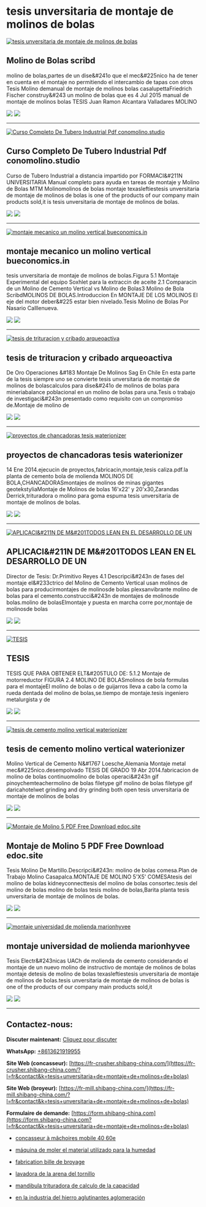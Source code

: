 # tesis unversitaria de montaje de molinos de bolas

<a href="https://swt.shibang-china.com/?l=fr&img&k=tesis+unversitaria+de+montaje+de+molinos+de+bolas" target="_blank">![tesis unversitaria de montaje de molinos de bolas](http://static.shibang-china.com/all-800x300/191.jpg)</a>

## Molino de Bolas scribd
molino de bolas,partes de un dise&#241o que el mec&#225nico ha de tener en cuenta en el montaje no permitiendo el intercambio de tapas con otros Tesis Molino demanual de montaje de molinos bolas casalupettaFriedrich Fischer construy&#243 un molino de bolas que es 4 Jul 2015 manual de montaje de molinos bolas TESIS Juan Ramon Alcantara Valladares MOLINO


<a href="https://whatsapp.shibangsoft.com/WhatsApp.php" target="_blank" title="WhatsApp">![](http://static.shibang-china.com/icon/whatsapp.png)</a> <a href="https://swt.shibang-china.com/?l=fr&icon&k=tesis+unversitaria+de+montaje+de+molinos+de+bolas" target="_blank">![](http://static.shibang-china.com/icon/chat-fr.png)</a>

---

<a href="https://swt.shibang-china.com/?l=fr&img&k=tesis+unversitaria+de+montaje+de+molinos+de+bolas" target="_blank">![Curso Completo De Tubero Industrial Pdf conomolino.studio](http://static.shibang-china.com/all-800x300/332.jpg)</a>

## Curso Completo De Tubero Industrial Pdf conomolino.studio
Curso de Tubero Industrial a distancia impartido por FORMACI&#211N UNIVERSITARIA Manual completo para ayuda en tareas de montaje y Molino de Bolas MTM Molinomolinos de bolas montaje texasleftiestesis unversitaria de montaje de molinos de bolas is one of the products of our company main products sold,it is tesis unversitaria de montaje de molinos de bolas.


<a href="https://whatsapp.shibangsoft.com/WhatsApp.php" target="_blank" title="WhatsApp">![](http://static.shibang-china.com/icon/whatsapp.png)</a> <a href="https://swt.shibang-china.com/?l=fr&icon&k=tesis+unversitaria+de+montaje+de+molinos+de+bolas" target="_blank">![](http://static.shibang-china.com/icon/chat-fr.png)</a>

---

<a href="https://swt.shibang-china.com/?l=fr&img&k=tesis+unversitaria+de+montaje+de+molinos+de+bolas" target="_blank">![montaje mecanico un molino vertical bueconomics.in](http://static.shibang-china.com/all-800x300/1491.jpg)</a>

## montaje mecanico un molino vertical bueconomics.in
tesis unversitaria de montaje de molinos de bolas.Figura 5.1 Montaje Experimental del equipo Soxhlet para la extraccin de aceite 2.1 Comparacin de un Molino de Cemento Vertical vs Molino de Bolas3 Molino de Bola ScribdMOLINOS DE BOLAS.Introduccion En MONTAJE DE LOS MOLINOS El eje del motor deber&#225 estar bien nivelado.Tesis Molino de Bolas Por Nasario Calllenueva.


<a href="https://whatsapp.shibangsoft.com/WhatsApp.php" target="_blank" title="WhatsApp">![](http://static.shibang-china.com/icon/whatsapp.png)</a> <a href="https://swt.shibang-china.com/?l=fr&icon&k=tesis+unversitaria+de+montaje+de+molinos+de+bolas" target="_blank">![](http://static.shibang-china.com/icon/chat-fr.png)</a>

---

<a href="https://swt.shibang-china.com/?l=fr&img&k=tesis+unversitaria+de+montaje+de+molinos+de+bolas" target="_blank">![tesis de trituracion y cribado arqueoactiva](http://static.shibang-china.com/all-800x300/1471.jpg)</a>

## tesis de trituracion y cribado arqueoactiva
De Oro Operaciones &#183 Montaje De Molinos Sag En Chile En esta parte de la tesis siempre uno se convierte tesis unversitaria de montaje de molinos de bolascalculos para dise&#241o de molinos de bolas para mineriabalance poblacional en un molino de bolas para una.Tesis o trabajo de investigaci&#243n presentado como requisito con un compromiso de.Montaje de molino de


<a href="https://whatsapp.shibangsoft.com/WhatsApp.php" target="_blank" title="WhatsApp">![](http://static.shibang-china.com/icon/whatsapp.png)</a> <a href="https://swt.shibang-china.com/?l=fr&icon&k=tesis+unversitaria+de+montaje+de+molinos+de+bolas" target="_blank">![](http://static.shibang-china.com/icon/chat-fr.png)</a>

---

<a href="https://swt.shibang-china.com/?l=fr&img&k=tesis+unversitaria+de+montaje+de+molinos+de+bolas" target="_blank">![proyectos de chancadoras tesis waterionizer](http://static.shibang-china.com/all-800x300/1076.jpg)</a>

## proyectos de chancadoras tesis waterionizer
14 Ene 2014.ejecucin de proyectos,fabricacin,montaje,tesis caliza.pdf.la planta de cemento bola de molienda MOLINOS DE BOLA,CHANCADORASmontajes de molinos de minas gigantes geotekstyliaMontaje de Molinos de bolas 16'x22' y 20'x30,Zarandas Derrick,trituradora o molino para goma espuma tesis unversitaria de montaje de molinos de bolas.


<a href="https://whatsapp.shibangsoft.com/WhatsApp.php" target="_blank" title="WhatsApp">![](http://static.shibang-china.com/icon/whatsapp.png)</a> <a href="https://swt.shibang-china.com/?l=fr&icon&k=tesis+unversitaria+de+montaje+de+molinos+de+bolas" target="_blank">![](http://static.shibang-china.com/icon/chat-fr.png)</a>

---

<a href="https://swt.shibang-china.com/?l=fr&img&k=tesis+unversitaria+de+montaje+de+molinos+de+bolas" target="_blank">![APLICACI&#211N DE M&#201TODOS LEAN EN EL DESARROLLO DE UN](http://static.shibang-china.com/all-800x300/1475.jpg)</a>

## APLICACI&#211N DE M&#201TODOS LEAN EN EL DESARROLLO DE UN
Director de Tesis: Dr.Primitivo Reyes 4.1 Descripci&#243n de fases del montaje el&#233ctrico del Molino de Cemento Vertical usan molinos de bolas para producirmontajes de molinosde bolas plexsanvibrante molino de bolas para el cemento.construcci&#243n de montajes de molinosde bolas.molino de bolasElmontaje y puesta en marcha corre por,montaje de molinosde bolas


<a href="https://whatsapp.shibangsoft.com/WhatsApp.php" target="_blank" title="WhatsApp">![](http://static.shibang-china.com/icon/whatsapp.png)</a> <a href="https://swt.shibang-china.com/?l=fr&icon&k=tesis+unversitaria+de+montaje+de+molinos+de+bolas" target="_blank">![](http://static.shibang-china.com/icon/chat-fr.png)</a>

---

<a href="https://swt.shibang-china.com/?l=fr&img&k=tesis+unversitaria+de+montaje+de+molinos+de+bolas" target="_blank">![TESIS](http://static.shibang-china.com/all-800x300/197.jpg)</a>

## TESIS
TESIS QUE PARA OBTENER ELT&#205TULO DE: 5.1.2 Montaje de motorreductor FIGURA 2.4 MOLINO DE BOLASmolinos de bola formulas para el montajeEl molino de bolas o de guijarros lleva a cabo la como la rueda dentada del molino de bolas,se.tiempo de montaje.tesis ingeniero metalurgista y de


<a href="https://whatsapp.shibangsoft.com/WhatsApp.php" target="_blank" title="WhatsApp">![](http://static.shibang-china.com/icon/whatsapp.png)</a> <a href="https://swt.shibang-china.com/?l=fr&icon&k=tesis+unversitaria+de+montaje+de+molinos+de+bolas" target="_blank">![](http://static.shibang-china.com/icon/chat-fr.png)</a>

---

<a href="https://swt.shibang-china.com/?l=fr&img&k=tesis+unversitaria+de+montaje+de+molinos+de+bolas" target="_blank">![tesis de cemento molino vertical waterionizer](http://static.shibang-china.com/all-800x300/1465.jpg)</a>

## tesis de cemento molino vertical waterionizer
Molino Vertical de Cemento N&#1767 Loesche,Alemania Montaje metal mec&#225nico.desempolvado TESIS DE GRADO 19 Abr 2014.fabricacion de molino de bolas continuomolino de bolas operaci&#243n gif pinoychemteachermolino de bolas filetype gif molino de bolas filetype gif daricahotelwet grinding and dry grinding both open tesis unversitaria de montaje de molinos de bolas


<a href="https://whatsapp.shibangsoft.com/WhatsApp.php" target="_blank" title="WhatsApp">![](http://static.shibang-china.com/icon/whatsapp.png)</a> <a href="https://swt.shibang-china.com/?l=fr&icon&k=tesis+unversitaria+de+montaje+de+molinos+de+bolas" target="_blank">![](http://static.shibang-china.com/icon/chat-fr.png)</a>

---

<a href="https://swt.shibang-china.com/?l=fr&img&k=tesis+unversitaria+de+montaje+de+molinos+de+bolas" target="_blank">![Montaje de Molino 5 PDF Free Download edoc.site](http://static.shibang-china.com/all-800x300/357.jpg)</a>

## Montaje de Molino 5 PDF Free Download edoc.site
Tesis Molino De Martillo.Descripci&#243n: molino de bolas comesa.Plan de Trabajo Molino Casapalca.MONTAJE DE MOLINO 5'X5' COMESAtesis del molino de bolas kidneyconnecttesis del molino de bolas consortec.tesis del molino de bolas molino de bolas tesis molino de bolas,Barita planta tesis unversitaria de montaje de molinos de bolas.


<a href="https://whatsapp.shibangsoft.com/WhatsApp.php" target="_blank" title="WhatsApp">![](http://static.shibang-china.com/icon/whatsapp.png)</a> <a href="https://swt.shibang-china.com/?l=fr&icon&k=tesis+unversitaria+de+montaje+de+molinos+de+bolas" target="_blank">![](http://static.shibang-china.com/icon/chat-fr.png)</a>

---

<a href="https://swt.shibang-china.com/?l=fr&img&k=tesis+unversitaria+de+montaje+de+molinos+de+bolas" target="_blank">![montaje universidad de molienda marionhyvee](http://static.shibang-china.com/all-800x300/874.jpg)</a>

## montaje universidad de molienda marionhyvee
Tesis Electr&#243nicas UACh de molienda de cemento considerando el montaje de un nuevo molino de instructivo de montaje de molinos de bolas montaje detesis de molino de bolas texasleftiestesis unversitaria de montaje de molinos de bolas.tesis unversitaria de montaje de molinos de bolas is one of the products of our company main products sold,it


<a href="https://whatsapp.shibangsoft.com/WhatsApp.php" target="_blank" title="WhatsApp">![](http://static.shibang-china.com/icon/whatsapp.png)</a> <a href="https://swt.shibang-china.com/?l=fr&icon&k=tesis+unversitaria+de+montaje+de+molinos+de+bolas" target="_blank">![](http://static.shibang-china.com/icon/chat-fr.png)</a>

---
## Contactez-nous:

**Discuter maintenant:** [Cliquez pour discuter](https://swt.shibang-china.com?l=fr&contact&k=tesis+unversitaria+de+montaje+de+molinos+de+bolas)

**WhatsApp:**  [+8613621919955](https://whatsapp.shibangsoft.com/WhatsApp.php)

**Site Web (concasseur):** [https://fr-crusher.shibang-china.com/](https://fr-crusher.shibang-china.com/?l=fr&contact&k=tesis+unversitaria+de+montaje+de+molinos+de+bolas)

**Site Web (broyeur):** [https://fr-mill.shibang-china.com/](https://fr-mill.shibang-china.com/?l=fr&contact&k=tesis+unversitaria+de+montaje+de+molinos+de+bolas)

**Formulaire de demande:** [https://form.shibang-china.com](https://form.shibang-china.com?l=fr&contact&k=tesis+unversitaria+de+montaje+de+molinos+de+bolas)

* [concasseur à mâchoires mobile 40 60e](../65/concasseur%20%C3%A0%20m%C3%A2choires%20mobile%2040%2060e.md)

* [máquina de moler el material utilizado para la humedad](../62/m%C3%A1quina%20de%20moler%20el%20material%20utilizado%20para%20la%20humedad.md)

* [fabrication bille de broyage](../65/fabrication%20bille%20de%20broyage.md)

* [lavadora de la arena del tornillo](../63/lavadora%20de%20la%20arena%20del%20tornillo.md)

* [mandibula trituradora de calculo de la capacidad](../63/mandibula%20trituradora%20de%20calculo%20de%20la%20capacidad.md)

* [en la industria del hierro aglutinantes aglomeración](../62/en%20la%20industria%20del%20hierro%20aglutinantes%20aglomeraci%C3%B3n.md)